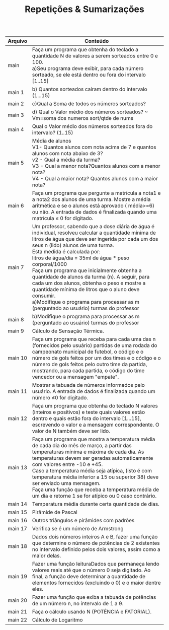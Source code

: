 <div align="center">
<h1>Repetições & Sumarizações</h1><br><br> </div>

Arquivo | Conteúdo
--------|-----------
main | Faça um programa que obtenha do teclado a quantidade N de valores a serem sorteados entre 0 e 100. <br>a)Seu programa deve exibir, para cada número sorteado, se ele está dentro ou fora do intervalo [1..15] <br>
main 1 | b) Quantos sorteados caíram dentro do intervalo (1...15) <br>
main 2 | c)Qual a Soma de todos os números sorteados? <br>
main 3 | d) Qual o Valor médio dos números sorteados? ~ Vm=soma dos numeros sort/qtde de nums <br>
main 4 | Qual o Valor médio dos números sorteados fora do intervalo? (1..15) <br>
main 5 | Média de alunos <br>  V1- Quantos alunos com nota acima de 7 e quantos alunos com nota abaixo de 3? <br>  v2 - Qual a média da turma? <br>  V3 - Qual a menor nota?Quantos alunos com a menor nota? <br>  V4 - Qual a maior nota? Quantos alunos com a maior nota? <br>
main 6 | Faça um programa que pergunte a matrícula a nota1 e a nota2 dos alunos de uma turma. Mostre a média aritmética e se o alunos está aprovado ( média>=6) ou não. A entrada de dados é finalizada quando uma matrícula ≤ 0 for digitado. <br>
main 7 | Um professor, sabendo que a dose diária de água é individual, resolveu calcular a quantidade mínima de litros de água que deve ser ingerida por cada um dos seus n (lido) alunos de uma turma. <br>  Esta medida é calculada por: <br>  litros de água/dia = 35ml de água * peso corporal/1000 <br>  Faça um programa que inicialmente obtenha a quantidade de alunos da turma (n). A seguir, para cada um dos alunos, obtenha o peso e mostre a quantidade mínima de litros que o aluno deve consumir. <br>  a)Modifique o programa para processar as m (perguntado ao usuário) turmas do professor <br>
main 8 | b)Modifique o programa para processar as m (perguntado ao usuário) turmas do professor  <br>
main 9 | Cálculo de Sensação Térmica. <br>
main 10 | Faça um programa que receba para cada uma das n (fornecidos pelo usuário) partidas de uma rodada do campeonato municipal de futebol, o código e o número de gols feitos por um dos times e o código e o número de gols feitos pelo outro time da partida, mostrando, para cada partida, o código do time vencedor ou a mensagem "empate". <br>
main 11 | Mostrar a tabuada de números informados pelo usuário. A entrada de dados é finalizada quando um número ≤0 for digitado. <br>
main 12 | Faça um programa que obtenha do teclado N valores (inteiros e positivos) e teste quais valores estão dentro e quais estão fora do intervalo [1...15], escrevendo o valor e a mensagem correspondente. O valor de N também deve ser lido. <br>
main 13 | Faça um programa que mostra a temperatura média de cada dia do mês de março, a partir das temperaturas mínima e máxima de cada dia. As temperaturas devem ser geradas automaticamente com valores entre -10 e +45. <br>  Caso a temperatura média seja atípica, (isto é com temperatura média inferior a 15 ou superior 38) deve ser enviado uma mensagem. <br>  Faça uma função que receba a temperatura média de um dia e retorne 1 se for atípico ou 0 caso contrário.<br>
main 14 | Temperatura média durante certa quantidade de dias. <br>
main 15 | Pirâmide de Pascal <br>
main 16 | Outros triângulos e pirâmides com padrões <br>
main 17 | Verifica se é um número de Armstrong <br>
main 18 | Dados dois números inteiros A e B, fazer uma função que determine o número de potências de 2 existentes no intervalo definido pelos dois valores, assim como a maior delas. <br>
main 19 | Fazer uma função leituraDados que permaneça lendo valores reais até que o número 0 seja digitado. Ao final, a função deve determinar a quantidade de elementos fornecidos (excluindo o 0) e o maior dentre eles.<br>
main 20 | Fazer uma função que exiba a tabuada de potências de um número n, no intervalo de 1 a 9. <br>
main 21 | Faça o cálculo usando N (POTÊNCIA e FATORIAL). <br>
main 22 | Cálculo de Logaritmo <br>
